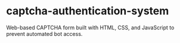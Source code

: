 # captcha-authentication-system
Web-based CAPTCHA form built with HTML, CSS, and JavaScript to prevent automated bot access.
